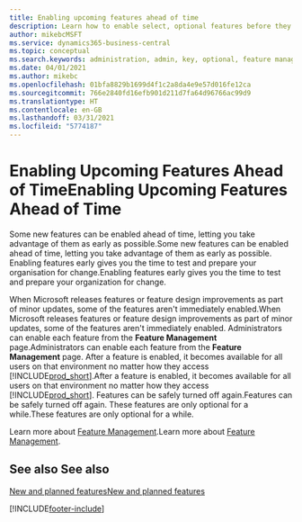 ```yaml
---
title: Enabling upcoming features ahead of time
description: Learn how to enable select, optional features before they become mandatory.
author: mikebcMSFT
ms.service: dynamics365-business-central
ms.topic: conceptual
ms.search.keywords: administration, admin, key, optional, feature management, early access, preview
ms.date: 04/01/2021
ms.author: mikebc
ms.openlocfilehash: 01bfa8829b1699d4f1c2a8da4e9e57d016fe12ca
ms.sourcegitcommit: 766e2840fd16efb901d211d7fa64d96766ac99d9
ms.translationtype: HT
ms.contentlocale: en-GB
ms.lasthandoff: 03/31/2021
ms.locfileid: "5774187"
---
```

# <a name="enabling-upcoming-features-ahead-of-time"></a><span data-ttu-id="b9a56-103">Enabling Upcoming Features Ahead of Time</span><span class="sxs-lookup"><span data-stu-id="b9a56-103">Enabling Upcoming Features Ahead of Time</span></span>

<span data-ttu-id="b9a56-104">Some new features can be enabled ahead of time, letting you take advantage of them as early as possible.</span><span class="sxs-lookup"><span data-stu-id="b9a56-104">Some new features can be enabled ahead of time, letting you take advantage of them as early as possible.</span></span> <span data-ttu-id="b9a56-105">Enabling features early gives you the time to test and prepare your organisation for change.</span><span class="sxs-lookup"><span data-stu-id="b9a56-105">Enabling features early gives you the time to test and prepare your organization for change.</span></span>

<span data-ttu-id="b9a56-106">When Microsoft releases features or feature design improvements as part of minor updates, some of the features aren't immediately enabled.</span><span class="sxs-lookup"><span data-stu-id="b9a56-106">When Microsoft releases features or feature design improvements as part of minor updates, some of the features aren't immediately enabled.</span></span> <span data-ttu-id="b9a56-107">Administrators can enable each feature from the **Feature Management** page.</span><span class="sxs-lookup"><span data-stu-id="b9a56-107">Administrators can enable each feature from the **Feature Management** page.</span></span> <span data-ttu-id="b9a56-108">After a feature is enabled, it becomes available for all users on that environment no matter how they access [!INCLUDE[prod_short](includes/prod_short.md)].</span><span class="sxs-lookup"><span data-stu-id="b9a56-108">After a feature is enabled, it becomes available for all users on that environment no matter how they access [!INCLUDE[prod_short](includes/prod_short.md)].</span></span> <span data-ttu-id="b9a56-109">Features can be safely turned off again.</span><span class="sxs-lookup"><span data-stu-id="b9a56-109">Features can be safely turned off again.</span></span> <span data-ttu-id="b9a56-110">These features are only optional for a while.</span><span class="sxs-lookup"><span data-stu-id="b9a56-110">These features are only optional for a while.</span></span>

<span data-ttu-id="b9a56-111">Learn more about [Feature Management](/dynamics365/business-central/dev-itpro/administration/feature-management).</span><span class="sxs-lookup"><span data-stu-id="b9a56-111">Learn more about [Feature Management](/dynamics365/business-central/dev-itpro/administration/feature-management).</span></span>  

## <a name="see-also"></a><span data-ttu-id="b9a56-112">See also </span><span class="sxs-lookup"><span data-stu-id="b9a56-112">See also</span></span>

[<span data-ttu-id="b9a56-113">New and planned features</span><span class="sxs-lookup"><span data-stu-id="b9a56-113">New and planned features</span></span>](/dynamics365-release-plan/2021wave1/)  


[!INCLUDE[footer-include](includes/footer-banner.md)]